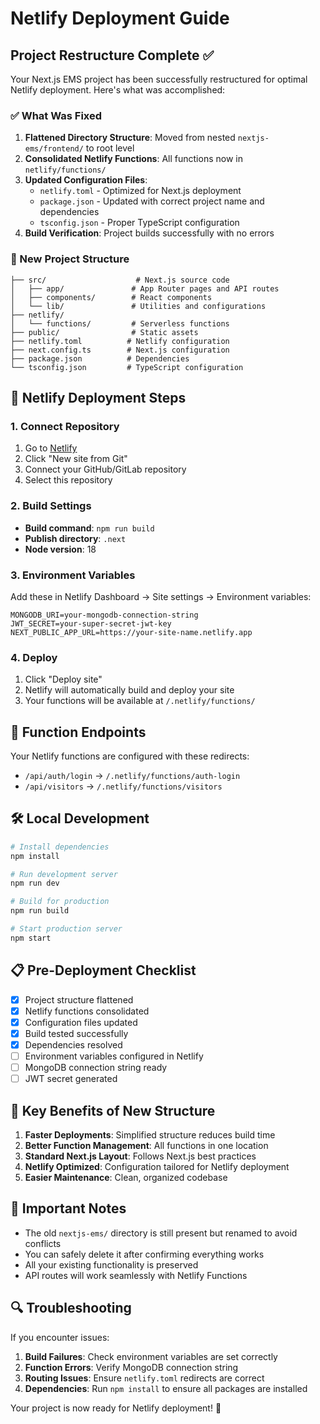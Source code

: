 # Netlify Deployment Guide

## Project Restructure Complete ✅

Your Next.js EMS project has been successfully restructured for optimal Netlify deployment. Here's what was accomplished:

### ✅ What Was Fixed

1. **Flattened Directory Structure**: Moved from nested `nextjs-ems/frontend/` to root level
2. **Consolidated Netlify Functions**: All functions now in `netlify/functions/`
3. **Updated Configuration Files**: 
   - `netlify.toml` - Optimized for Next.js deployment
   - `package.json` - Updated with correct project name and dependencies
   - `tsconfig.json` - Proper TypeScript configuration
4. **Build Verification**: Project builds successfully with no errors

### 📁 New Project Structure

```
├── src/                    # Next.js source code
│   ├── app/               # App Router pages and API routes
│   ├── components/        # React components
│   └── lib/               # Utilities and configurations
├── netlify/
│   └── functions/         # Serverless functions
├── public/                # Static assets
├── netlify.toml          # Netlify configuration
├── next.config.ts        # Next.js configuration
├── package.json          # Dependencies
└── tsconfig.json         # TypeScript configuration
```

## 🚀 Netlify Deployment Steps

### 1. Connect Repository
1. Go to [Netlify](https://netlify.com)
2. Click "New site from Git"
3. Connect your GitHub/GitLab repository
4. Select this repository

### 2. Build Settings
- **Build command**: `npm run build`
- **Publish directory**: `.next`
- **Node version**: 18

### 3. Environment Variables
Add these in Netlify Dashboard → Site settings → Environment variables:

```
MONGODB_URI=your-mongodb-connection-string
JWT_SECRET=your-super-secret-jwt-key
NEXT_PUBLIC_APP_URL=https://your-site-name.netlify.app
```

### 4. Deploy
1. Click "Deploy site"
2. Netlify will automatically build and deploy your site
3. Your functions will be available at `/.netlify/functions/`

## 🔧 Function Endpoints

Your Netlify functions are configured with these redirects:

- `/api/auth/login` → `/.netlify/functions/auth-login`
- `/api/visitors` → `/.netlify/functions/visitors`

## 🛠️ Local Development

```bash
# Install dependencies
npm install

# Run development server
npm run dev

# Build for production
npm run build

# Start production server
npm start
```

## 📋 Pre-Deployment Checklist

- [x] Project structure flattened
- [x] Netlify functions consolidated
- [x] Configuration files updated
- [x] Build tested successfully
- [x] Dependencies resolved
- [ ] Environment variables configured in Netlify
- [ ] MongoDB connection string ready
- [ ] JWT secret generated

## 🎯 Key Benefits of New Structure

1. **Faster Deployments**: Simplified structure reduces build time
2. **Better Function Management**: All functions in one location
3. **Standard Next.js Layout**: Follows Next.js best practices
4. **Netlify Optimized**: Configuration tailored for Netlify deployment
5. **Easier Maintenance**: Clean, organized codebase

## 🚨 Important Notes

- The old `nextjs-ems/` directory is still present but renamed to avoid conflicts
- You can safely delete it after confirming everything works
- All your existing functionality is preserved
- API routes will work seamlessly with Netlify Functions

## 🔍 Troubleshooting

If you encounter issues:

1. **Build Failures**: Check environment variables are set correctly
2. **Function Errors**: Verify MongoDB connection string
3. **Routing Issues**: Ensure `netlify.toml` redirects are correct
4. **Dependencies**: Run `npm install` to ensure all packages are installed

Your project is now ready for Netlify deployment! 🎉
